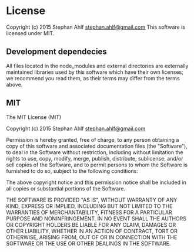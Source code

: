 # License

Copyright (c) 2015 Stephan Ahlf <stephan.ahlf@gmail.com>
This software is licensed under MIT.

## Development dependecies
All files located in the node_modules and external directories are
externally maintained libraries used by this software which have their
own licenses; we recommend you read them, as their terms may differ from
the terms above.

## MIT

The MIT License (MIT)

Copyright (c) 2015 Stephan Ahlf <stephan.ahlf@gmail.com>

Permission is hereby granted, free of charge, to any person obtaining a copy
of this software and associated documentation files (the "Software"), to deal
in the Software without restriction, including without limitation the rights
to use, copy, modify, merge, publish, distribute, sublicense, and/or sell
copies of the Software, and to permit persons to whom the Software is
furnished to do so, subject to the following conditions:

The above copyright notice and this permission notice shall be included in all
copies or substantial portions of the Software.

THE SOFTWARE IS PROVIDED "AS IS", WITHOUT WARRANTY OF ANY KIND, EXPRESS OR
IMPLIED, INCLUDING BUT NOT LIMITED TO THE WARRANTIES OF MERCHANTABILITY,
FITNESS FOR A PARTICULAR PURPOSE AND NONINFRINGEMENT. IN NO EVENT SHALL THE
AUTHORS OR COPYRIGHT HOLDERS BE LIABLE FOR ANY CLAIM, DAMAGES OR OTHER
LIABILITY, WHETHER IN AN ACTION OF CONTRACT, TORT OR OTHERWISE, ARISING FROM,
OUT OF OR IN CONNECTION WITH THE SOFTWARE OR THE USE OR OTHER DEALINGS IN THE
SOFTWARE.